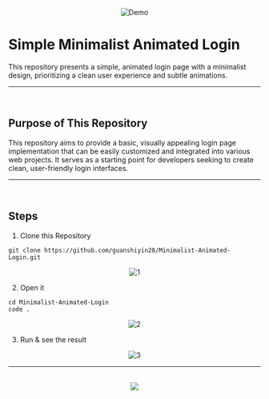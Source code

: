 <div align=center>
  
![Demo](https://github.com/user-attachments/assets/30860d53-43ab-48c0-b343-24c1285feabf)
</div>

# Simple Minimalist Animated Login
This repository presents a simple, animated login page with a minimalist design, prioritizing a clean user experience and subtle animations.
<hr><br>

## Purpose of This Repository
This repository aims to provide a basic, visually appealing login page implementation that can be easily customized and integrated into various web projects. It serves as a starting point for developers seeking to create clean, user-friendly login interfaces.
<hr><br>

## Steps
1. Clone this Repository
```
git clone https://github.com/guanshiyin28/Minimalist-Animated-Login.git
```
<div align=center>
    
![1](https://github.com/user-attachments/assets/fdbdcc5f-b6aa-4f23-bde0-78b56dd5c9c8)
</div>

2. Open it
```
cd Minimalist-Animated-Login
code .
```
<div align=center>
  
![2](https://github.com/user-attachments/assets/03ee4ca3-80be-4178-a3cc-0adefb3fc233)
</div>

3. Run & see the result
<div align=center>
  
![3](https://github.com/user-attachments/assets/30860d53-43ab-48c0-b343-24c1285feabf)
</div>
<hr><br>

<div align="center">
  <a href="https://www.instagram.com/guanshiyin_/">
     <img src="https://capsule-render.vercel.app/api?type=waving&height=200&color=20:72aae3,100:cadbf5&section=footer&reversal=false&textBg=false&fontAlignY=50&descAlign=48&descAlignY=59"/>
  </a>
</div>
